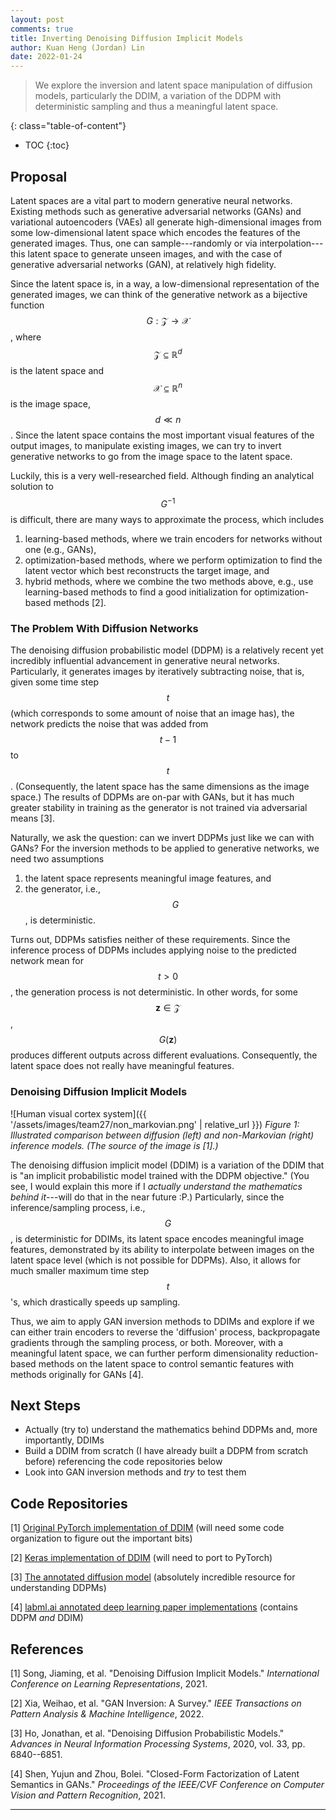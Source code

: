 ```yaml
---
layout: post
comments: true
title: Inverting Denoising Diffusion Implicit Models
author: Kuan Heng (Jordan) Lin
date: 2022-01-24
---
```



> We explore the inversion and latent space manipulation of diffusion models, particularly the DDIM, a variation of the DDPM with deterministic sampling and thus a meaningful latent space.


<!--more-->
{: class="table-of-content"}
* TOC
{:toc}

## Proposal

Latent spaces are a vital part to modern generative neural networks. Existing methods such as generative adversarial networks (GANs) and variational autoencoders (VAEs) all generate high-dimensional images from some low-dimensional latent space which encodes the features of the generated images. Thus, one can sample---randomly or via interpolation---this latent space to generate unseen images, and with the case of generative adversarial networks (GAN), at relatively high fidelity.

Since the latent space is, in a way, a low-dimensional representation of the generated images, we can think of the generative network as a bijective function $$G : \mathcal{Z} \rightarrow \mathcal{X}$$, where $$\mathcal{Z} \subseteq \mathbb{R}^d$$ is the latent space and $$\mathcal{X} \subseteq \mathbb{R}^n$$ is the image space, $$d \ll n$$. Since the latent space contains the most important visual features of the output images, to manipulate existing images, we can try to invert generative networks to go from the image space to the latent space.

Luckily, this is a very well-researched field. Although finding an analytical solution to $$G^{-1}$$ is difficult, there are many ways to approximate the process, which includes

1. learning-based methods, where we train encoders for networks without one (e.g., GANs),
2. optimization-based methods, where we perform optimization to find the latent vector which best reconstructs the target image, and
3. hybrid methods, where we combine the two methods above, e.g., use learning-based methods to find a good initialization for optimization-based methods [2].

### The Problem With Diffusion Networks

The denoising diffusion probabilistic model (DDPM) is a relatively recent yet incredibly influential advancement in generative neural networks. Particularly, it generates images by iteratively subtracting noise, that is, given some time step $$t$$ (which corresponds to some amount of noise that an image has), the network predicts the noise that was added from $$t - 1$$ to $$t$$. (Consequently, the latent space has the same dimensions as the image space.) The results of DDPMs are on-par with GANs, but it has much greater stability in training as the generator is not trained via adversarial means [3].

Naturally, we ask the question: can we invert DDPMs just like we can with GANs? For the inversion methods to be applied to generative networks, we need two assumptions

1. the latent space represents meaningful image features, and
2. the generator, i.e., $$G$$, is deterministic.

Turns out, DDPMs satisfies neither of these requirements. Since the inference process of DDPMs includes applying noise to the predicted network mean for $$t > 0$$, the generation process is not deterministic. In other words, for some $$\boldsymbol{z} \in \mathcal{Z}$$, $$G(\boldsymbol{z})$$ produces different outputs across different evaluations. Consequently, the latent space does not really have meaningful features.

### Denoising Diffusion Implicit Models

![Human visual cortex system]({{ '/assets/images/team27/non_markovian.png' | relative_url }})
*Figure 1: Illustrated comparison between diffusion (left) and non-Markovian (right) inference models. (The source of the image is [1].)*

The denoising diffusion implicit model (DDIM) is a variation of the DDIM that is "an implicit probabilistic model trained with the DDPM objective." (You see, I would explain this more if I *actually understand the mathematics behind it*---will do that in the near future :P.) Particularly, since the inference/sampling process, i.e., $$G$$, is deterministic for DDIMs, its latent space encodes meaningful image features, demonstrated by its ability to interpolate between images on the latent space level (which is not possible for DDPMs). Also, it allows for much smaller maximum time step $$t$$'s, which drastically speeds up sampling.

Thus, we aim to apply GAN inversion methods to DDIMs and explore if we can either train encoders to reverse the 'diffusion' process, backpropagate gradients through the sampling process, or both. Moreover, with a meaningful latent space, we can further perform dimensionality reduction-based methods on the latent space to control semantic features with methods originally for GANs [4].

## Next Steps

- Actually (try to) understand the mathematics behind DDPMs and, more importantly, DDIMs
- Build a DDIM from scratch (I have already built a DDPM from scratch before) referencing the code repositories below
- Look into GAN inversion methods and *try* to test them

## Code Repositories

[1] [Original PyTorch implementation of DDIM](https://github.com/ermongroup/ddim) (will need some code organization to figure out the important bits)

[2] [Keras implementation of DDIM](https://keras.io/examples/generative/ddim/) (will need to port to PyTorch)

[3] [The annotated diffusion model](https://huggingface.co/blog/annotated-diffusion) (absolutely incredible resource for understanding DDPMs)

[4] [labml.ai annotated deep learning paper implementations](https://github.com/labmlai/annotated_deep_learning_paper_implementations) (contains DDPM *and* DDIM)


## References

[1] Song, Jiaming, et al. "Denoising Diffusion Implicit Models." *International Conference on Learning Representations*, 2021.

[2] Xia, Weihao, et al. "GAN Inversion: A Survey." *IEEE Transactions on Pattern Analysis & Machine Intelligence*, 2022.

[3] Ho, Jonathan, et al. "Denoising Diffusion Probabilistic Models." *Advances in Neural Information Processing Systems*, 2020, vol. 33, pp. 6840--6851.

[4] Shen, Yujun and Zhou, Bolei. "Closed-Form Factorization of Latent Semantics in GANs." *Proceedings of the IEEE/CVF Conference on Computer Vision and Pattern Recognition*, 2021.

---
